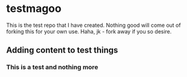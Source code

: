 # testmagoo

This is the test repo that I have created. Nothing good will come out of forking this for your own  use. Haha, jk - fork away if you so desire.

## Adding content to test things

### This is a test and nothing more